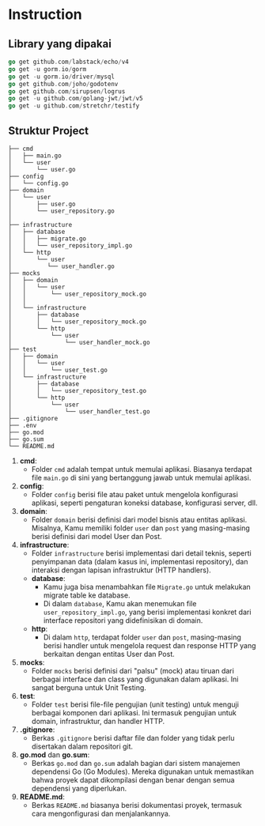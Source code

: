 # Instruction

## Library yang dipakai
```go
go get github.com/labstack/echo/v4
go get -u gorm.io/gorm
go get -u gorm.io/driver/mysql
go get github.com/joho/godotenv
go get github.com/sirupsen/logrus
go get -u github.com/golang-jwt/jwt/v5
go get -u github.com/stretchr/testify
```

## Struktur Project

```
├── cmd
│   ├── main.go
│   └── user
│       └── user.go
├── config
│   └── config.go
├── domain
│   └── user
│       ├── user.go
│       └── user_repository.go
│   
├── infrastructure
│   ├── database
│   │   ├── migrate.go
│   │   └── user_repository_impl.go
│   └── http
│       └── user
│          └── user_handler.go
├── mocks
│   ├── domain
│   │   └── user
│   │       └── user_repository_mock.go
│   │       
│   └── infrastructure
│       ├── database
│       │   └── user_repository_mock.go
│       └── http
│           └── user
│               └── user_handler_mock.go
├── test
│   ├── domain
│   │   └── user
│   │       └── user_test.go
│   └── infrastructure
│       ├── database
│       │   └── user_repository_test.go
│       └── http
│           └── user
│               └── user_handler_test.go
├── .gitignore
├── .env
├── go.mod
├── go.sum
└── README.md
```

1.  **cmd**:
    -   Folder `cmd` adalah tempat untuk memulai aplikasi. Biasanya terdapat file `main.go` di sini yang bertanggung jawab untuk memulai aplikasi.
2.  **config**:
    -   Folder `config` berisi file atau paket untuk mengelola konfigurasi aplikasi, seperti pengaturan koneksi database, konfigurasi server, dll.
3.  **domain**:
    -   Folder `domain` berisi definisi dari model bisnis atau entitas aplikasi. Misalnya, Kamu memiliki folder `user` dan `post` yang masing-masing berisi definisi dari model User dan Post.
4.  **infrastructure**:
    -   Folder `infrastructure` berisi implementasi dari detail teknis, seperti penyimpanan data (dalam kasus ini, implementasi repository), dan interaksi dengan lapisan infrastruktur (HTTP handlers).
    -   **database**:
        - Kamu juga bisa menambahkan file `Migrate.go` untuk melakukan migrate table ke database.
        -   Di dalam `database`, Kamu akan menemukan file `user_repository_impl.go`, yang berisi implementasi konkret dari interface repositori yang didefinisikan di domain.
    -   **http**:
        -   Di dalam `http`, terdapat folder `user` dan `post`, masing-masing berisi handler untuk mengelola request dan response HTTP yang berkaitan dengan entitas User dan Post.
5.  **mocks**:
    -   Folder `mocks` berisi definisi dari "palsu" (mock) atau tiruan dari berbagai interface dan class yang digunakan dalam aplikasi. Ini sangat berguna untuk Unit Testing.
6.  **test**:
    -   Folder `test` berisi file-file pengujian (unit testing) untuk menguji berbagai komponen dari aplikasi. Ini termasuk pengujian untuk domain, infrastruktur, dan handler HTTP.
7.  **.gitignore**:
    -   Berkas `.gitignore` berisi daftar file dan folder yang tidak perlu disertakan dalam repositori git.
8.  **go.mod** dan **go.sum**:
    -   Berkas `go.mod` dan `go.sum` adalah bagian dari sistem manajemen dependensi Go (Go Modules). Mereka digunakan untuk memastikan bahwa proyek dapat dikompilasi dengan benar dengan semua dependensi yang diperlukan.
9.  **README.md**:
    -   Berkas `README.md` biasanya berisi dokumentasi proyek, termasuk cara mengonfigurasi dan menjalankannya.